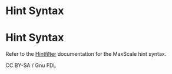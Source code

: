 
# Hint Syntax

# Hint Syntax


Refer to the [Hintfilter](../maxscale-25-filters/mariadb-maxscale-25-hintfilter.md) documentation for the
MaxScale hint syntax.


CC BY-SA / Gnu FDL


